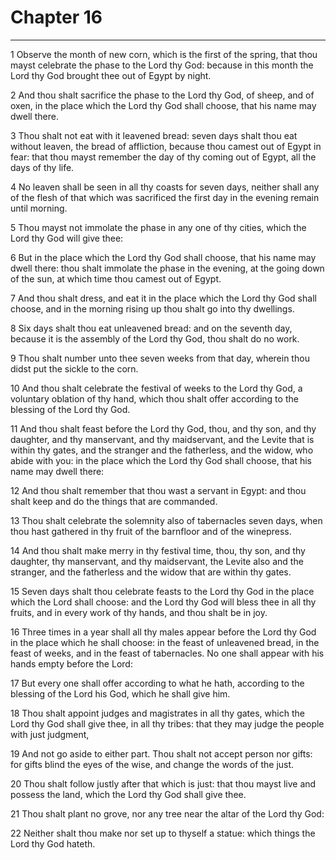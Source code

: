 # Chapter 16

***

1 Observe the month of new corn, which is the first of the spring, that thou mayst celebrate the phase to the Lord thy God: because in this month the Lord thy God brought thee out of Egypt by night.

2 And thou shalt sacrifice the phase to the Lord thy God, of sheep, and of oxen, in the place which the Lord thy God shall choose, that his name may dwell there.

3 Thou shalt not eat with it leavened bread: seven days shalt thou eat without leaven, the bread of affliction, because thou camest out of Egypt in fear: that thou mayst remember the day of thy coming out of Egypt, all the days of thy life.

4 No leaven shall be seen in all thy coasts for seven days, neither shall any of the flesh of that which was sacrificed the first day in the evening remain until morning.

5 Thou mayst not immolate the phase in any one of thy cities, which the Lord thy God will give thee:

6 But in the place which the Lord thy God shall choose, that his name may dwell there: thou shalt immolate the phase in the evening, at the going down of the sun, at which time thou camest out of Egypt.

7 And thou shalt dress, and eat it in the place which the Lord thy God shall choose, and in the morning rising up thou shalt go into thy dwellings.

8 Six days shalt thou eat unleavened bread: and on the seventh day, because it is the assembly of the Lord thy God, thou shalt do no work.

9 Thou shalt number unto thee seven weeks from that day, wherein thou didst put the sickle to the corn.

10 And thou shalt celebrate the festival of weeks to the Lord thy God, a voluntary oblation of thy hand, which thou shalt offer according to the blessing of the Lord thy God.

11 And thou shalt feast before the Lord thy God, thou, and thy son, and thy daughter, and thy manservant, and thy maidservant, and the Levite that is within thy gates, and the stranger and the fatherless, and the widow, who abide with you: in the place which the Lord thy God shall choose, that his name may dwell there:

12 And thou shalt remember that thou wast a servant in Egypt: and thou shalt keep and do the things that are commanded.

13 Thou shalt celebrate the solemnity also of tabernacles seven days, when thou hast gathered in thy fruit of the barnfloor and of the winepress.

14 And thou shalt make merry in thy festival time, thou, thy son, and thy daughter, thy manservant, and thy maidservant, the Levite also and the stranger, and the fatherless and the widow that are within thy gates.

15 Seven days shalt thou celebrate feasts to the Lord thy God in the place which the Lord shall choose: and the Lord thy God will bless thee in all thy fruits, and in every work of thy hands, and thou shalt be in joy.

16 Three times in a year shall all thy males appear before the Lord thy God in the place which he shall choose: in the feast of unleavened bread, in the feast of weeks, and in the feast of tabernacles. No one shall appear with his hands empty before the Lord:

17 But every one shall offer according to what he hath, according to the blessing of the Lord his God, which he shall give him.

18 Thou shalt appoint judges and magistrates in all thy gates, which the Lord thy God shall give thee, in all thy tribes: that they may judge the people with just judgment,

19 And not go aside to either part. Thou shalt not accept person nor gifts: for gifts blind the eyes of the wise, and change the words of the just.

20 Thou shalt follow justly after that which is just: that thou mayst live and possess the land, which the Lord thy God shall give thee.

21 Thou shalt plant no grove, nor any tree near the altar of the Lord thy God:

22 Neither shalt thou make nor set up to thyself a statue: which things the Lord thy God hateth.

